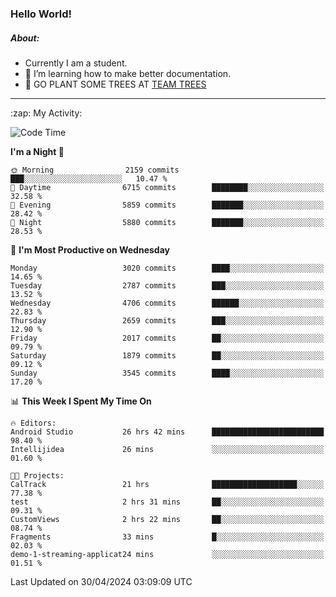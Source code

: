 ### Hello World!

##### About:
- Currently I am a student.
- 🌱 I’m learning how to make better documentation.
- 🌱 GO PLANT SOME TREES AT [TEAM TREES](https://teamtrees.org/)

---
  <summary>:zap: My Activity:</summary>
  
<!--START_SECTION:waka-->
![Code Time](http://img.shields.io/badge/Code%20Time-1%2C346%20hrs%205%20mins-blue)

**I'm a Night 🦉** 

```text
🌞 Morning                2159 commits        ███░░░░░░░░░░░░░░░░░░░░░░   10.47 % 
🌆 Daytime                6715 commits        ████████░░░░░░░░░░░░░░░░░   32.58 % 
🌃 Evening                5859 commits        ███████░░░░░░░░░░░░░░░░░░   28.42 % 
🌙 Night                  5880 commits        ███████░░░░░░░░░░░░░░░░░░   28.53 % 
```
📅 **I'm Most Productive on Wednesday** 

```text
Monday                   3020 commits        ████░░░░░░░░░░░░░░░░░░░░░   14.65 % 
Tuesday                  2787 commits        ███░░░░░░░░░░░░░░░░░░░░░░   13.52 % 
Wednesday                4706 commits        ██████░░░░░░░░░░░░░░░░░░░   22.83 % 
Thursday                 2659 commits        ███░░░░░░░░░░░░░░░░░░░░░░   12.90 % 
Friday                   2017 commits        ██░░░░░░░░░░░░░░░░░░░░░░░   09.79 % 
Saturday                 1879 commits        ██░░░░░░░░░░░░░░░░░░░░░░░   09.12 % 
Sunday                   3545 commits        ████░░░░░░░░░░░░░░░░░░░░░   17.20 % 
```


📊 **This Week I Spent My Time On** 

```text
🔥 Editors: 
Android Studio           26 hrs 42 mins      █████████████████████████   98.40 % 
Intellijidea             26 mins             ░░░░░░░░░░░░░░░░░░░░░░░░░   01.60 % 

🐱‍💻 Projects: 
CalTrack                 21 hrs              ███████████████████░░░░░░   77.38 % 
test                     2 hrs 31 mins       ██░░░░░░░░░░░░░░░░░░░░░░░   09.31 % 
CustomViews              2 hrs 22 mins       ██░░░░░░░░░░░░░░░░░░░░░░░   08.74 % 
Fragments                33 mins             █░░░░░░░░░░░░░░░░░░░░░░░░   02.03 % 
demo-1-streaming-applicat24 mins             ░░░░░░░░░░░░░░░░░░░░░░░░░   01.51 % 
```


 Last Updated on 30/04/2024 03:09:09 UTC
<!--END_SECTION:waka-->
